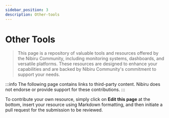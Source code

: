 ```yaml
---
sidebar_position: 3
description: Other-tools
---
```


# Other Tools

> This page is a repository of valuable tools and resources offered by the Nibiru Community, including monitoring systems, dashboards, and versatile platforms. These resources are designed to enhance your capabilities and are backed by Nibiru Community's commitment to support your needs.

:::info
The following page contains links to third-party content. Nibiru does not endorse or provide support for these contributions.
:::

To contribute your own resource, simply click on **Edit this page** at the bottom, insert your resource using Markdown formatting, and then initiate a pull request for the submission to be reviewed.


